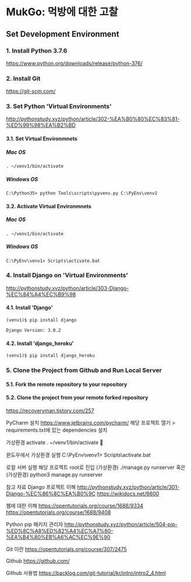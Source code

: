 # MukGo: 먹방에 대한 고찰

## Set Development Environment
### 1. Install Python 3.7.6
<https://www.python.org/downloads/release/python-376/>

### 2. Install Git
<https://git-scm.com/>

### 3. Set Python 'Virtual Environments'
<http://pythonstudy.xyz/python/article/302-%EA%B0%80%EC%83%81-%ED%99%98%EA%B2%BD>

#### 3.1. Set Virtual Environmnets
##### Mac OS
    . ~/venv1/bin/activate

##### Windows OS
    C:\Python35> python Tools\scripts\pyvenv.py C:\PyEnv\venv1

#### 3.2. Activate Virtual Environmnets
##### Mac OS
    . ~/venv1/bin/activate
    
##### Windows OS
    C:\PyEnv\venv1> Scripts\activate.bat
            
### 4. Install Django on 'Virtual Environments'
<http://pythonstudy.xyz/python/article/303-Django-%EC%84%A4%EC%B9%98>

#### 4.1. Install 'Django'
    (venv1)$ pip install django
    
    Django Version: 3.0.2

#### 4.2. Install 'django_heroku'
    (venv1)$ pip install django_heroku

### 5. Clone the Project from Github and Run Local Server
#### 5.1. Fork the remote repository to your repository
#### 5.2. Clone the project from your remote forked repository
<https://recoveryman.tistory.com/257>


PyCharm 설치
https://www.jetbrains.com/pycharm/
	해당 프로젝트 열기 > requirements.txt에 있는 dependencies 설치


가상환경 activate
. ~/venv1/bin/activate 

윈도우에서 가상환경 실행
C:\PyEnv\venv1> Scripts\activate.bat




로컬 서버 실행
해당 프로젝트 root로 진입
(가상환경) ./manage.py runserver
혹은
(가상환경) python3 manage.py runserver




참고 자료
Django 프로젝트 이해
http://pythonstudy.xyz/python/article/301-Django-%EC%86%8C%EA%B0%9C
https://wikidocs.net/6600

웹에 대한 이해
https://opentutorials.org/course/1688/9334
https://opentutorials.org/course/1688/9408

Python pip 패키지 관리자
http://pythonstudy.xyz/python/article/504-pip-%ED%8C%A8%ED%82%A4%EC%A7%80-%EA%B4%80%EB%A6%AC%EC%9E%90

Git 이란
https://opentutorials.org/course/307/2475


Github 
https://github.com/

Github 사용법
https://backlog.com/git-tutorial/kr/intro/intro2_4.html
